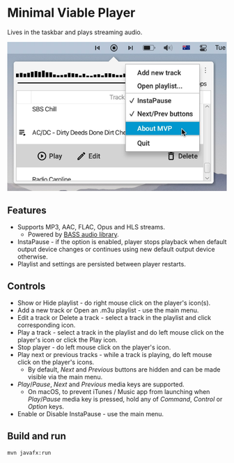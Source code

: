 Minimal Viable Player
=====================

Lives in the taskbar and plays streaming audio.

<img src="mvp.jpg" width="600">


Features
--------
* Supports MP3, AAC, FLAC, Opus and HLS streams.
    * Powered by [BASS audio library](http://www.un4seen.com/bass.html).
* InstaPause - if the option is enabled, player stops playback when default output device changes or continues
using new default output device otherwise.
* Playlist and settings are persisted between player restarts.


Controls
--------
* Show or Hide playlist - do right mouse click on the player's icon(s).
* Add a new track or Open an .m3u playlist - use the main menu.
* Edit a track or Delete a track - select a track in the playlist and click corresponding icon.
* Play a track - select a track in the playlist and do left mouse click on the player's icon or click the Play icon.
* Stop player - do left mouse click on the player's icon.
* Play next or previous tracks - while a track is playing, do left mouse click on the player's icons.
    * By default, _Next_ and _Previous_ buttons are hidden and can be made visible via the main menu.
* _Play_/_Pause_, _Next_ and _Previous_ media keys are supported.
    * On macOS, to prevent iTunes / Music app from launching when _Play_/_Pause_ media key is pressed,
    hold any of _Command_, _Control_ or _Option_ keys.
* Enable or Disable InstaPause - use the main menu.


Build and run
-------------
```shell
mvn javafx:run
```
